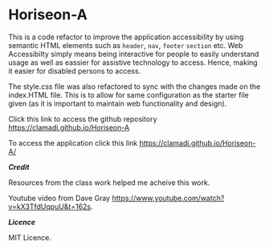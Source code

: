# Horiseon-A
This is a code refactor to improve the application accessibility by using semantic HTML elements such as `header`, `nav`, `footer` `section` etc. 
Web Accessibilty simply means being interactive for people to easily understand usage as well as eassier for assistive technology to access. Hence, making it easier for disabled persons to access.

The style.css file was also refactored to sync with the changes made on the index.HTML file. This is to allow for same configuration as the starter file given (as it is important to maintain web functionality and design).

Click this link to access the github repository https://clamadi.github.io/Horiseon-A

To access the application click this link https://clamadi.github.io/Horiseon-A/



_**Credit**_

Resources from the class work helped me acheive this work.

Youtube video from Dave Gray  https://www.youtube.com/watch?v=kX3TfdUqpuU&t=162s.


_**Licence**_   

MIT Licence.



